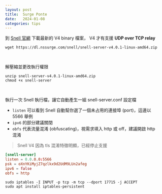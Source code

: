 ```yaml
---
layout: post
title:  Surge Ponte
date:   2024-01-08
categories: tips
---
```


到 [Snell 官網](https://manual.nssurge.com/others/snell.html) 下載最新的 V4 binary 檔案，
V4 才有支援 **UDP over TCP relay**


```shell
wget https://dl.nssurge.com/snell/snell-server-v4.0.1-linux-amd64.zip
```

<br/>

解壓縮並更改執行權限

```shell
unzip snell-server-v4.0.1-linux-amd64.zip
chmod +x snell-server
```

<br/>

執行一次 Snell 執行檔，讓它自動產生一組 snell-server.conf 設定檔

- `listen` 可以看到 Snell 自動幫你選了一個未占用的連接埠 (port)，這邊以 5566 舉例
- `ipv6` 的部分建議關閉
- `obfs` 代表流量混淆 (obfuscating)，視需求填入 http 或 off，建議開啟 http 混淆

> Snell V4 因為 tls 混淆特徵明顯，已經停止支援  

```conf
[snell-server]
listen = 0.0.0.0:5566
psk = oXnYKiMyjZ7qzlkx9d2UdM9LUn2afeg
ipv6 = false
obfs = http
```




```shell
sudo iptables -I INPUT -p tcp -m tcp --dport 17715 -j ACCEPT
sudo apt install iptables-persistent
```
